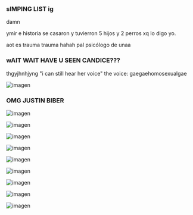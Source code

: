 ### sIMPING LIST ig

damn 

ymir e historia se casaron y tuvierron 5 hijos y 2 perros xq lo digo yo.

aot es trauma trauma hahah pal psicólogo de unaa


### wAIT WAIT HAVE U SEEN CANDICE???
thgyjhnhjyng "i can still hear her voice" the voice: gaegaehomosexualgae

![imagen](https://user-images.githubusercontent.com/90753482/136008019-151fca0b-a856-4c3b-945d-32897e8a735a.png)
 
 ### OMG JUSTIN BIBER
 
 ![imagen](https://user-images.githubusercontent.com/90753482/136008175-bfd812b0-8aa7-4752-9418-195f73479a18.png)


![imagen](https://user-images.githubusercontent.com/90753482/136006240-0bd51d66-3eb4-4386-b612-c8df3f8bd9e7.png)


![imagen](https://user-images.githubusercontent.com/90753482/136006542-8cd1d66d-3223-441a-9be2-2db81b0dcd99.png)

![imagen](https://user-images.githubusercontent.com/90753482/136006855-093cc2aa-83ec-4444-843b-d49c7f037e4c.png)

![imagen](https://user-images.githubusercontent.com/90753482/136008390-211c4cd6-6be3-4652-8acb-6b77d872a3bf.png)

![imagen](https://user-images.githubusercontent.com/90753482/136006960-a4f0bef5-d8a6-4afc-8fc4-5eb3b30f96f6.png)

![imagen](https://user-images.githubusercontent.com/90753482/136007048-96571221-7a03-4b84-b44c-a9cc02ba53c7.png)

![imagen](https://user-images.githubusercontent.com/90753482/136007338-82894b03-48af-4b16-93c6-364b73c4c3ea.png)

![imagen](https://user-images.githubusercontent.com/90753482/136007805-ccfb662c-1021-438e-b712-08e6114bbb65.png)

